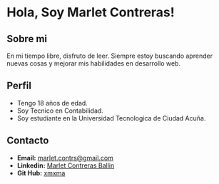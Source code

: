 # **Hola, Soy Marlet Contreras!**

## Sobre mi
En mi tiempo libre, disfruto de leer. Siempre estoy buscando aprender nuevas cosas y mejorar mis habilidades en desarrollo web.

## Perfil
- Tengo 18 años de edad.
- Soy Tecnico en Contabilidad.
- Soy estudiante en la Universidad Tecnologica de Ciudad Acuña.

## Contacto
- **Email:** marlet.contrs@gmail.com
- **Linkedin:** [Marlet Contreras Ballin](www.linkedin.com/in/marlet-contreras-ballin-2126142b3)
- **Git Hub:** [xmxma](https://github.com/xmxma)






